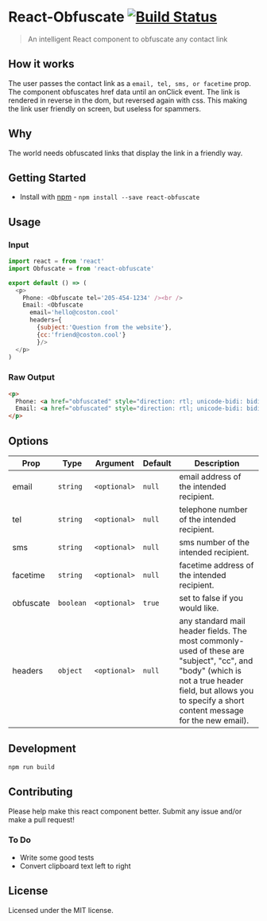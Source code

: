 # React-Obfuscate [![Build Status](https://travis-ci.org/coston/react-obfuscate.png?branch=master)](https://travis-ci.org/coston/react-obfuscate)

> An intelligent React component to obfuscate any contact link

## How it works
The user passes the contact link as a ```email, tel, sms, or facetime``` prop. The component obfuscates href data until an onClick event. The link is rendered in reverse in the dom, but reversed again with css. This making the link user friendly on screen, but useless for spammers.

## Why
The world needs obfuscated links that display the link in a friendly way.

## Getting Started

- Install with [npm](https://www.npmjs.org/) - `npm install --save react-obfuscate`


## Usage

### Input 
```javascript
import react = from 'react'
import Obfuscate = from 'react-obfuscate'

export default () => (
  <p>
    Phone: <Obfuscate tel='205-454-1234' /><br />
    Email: <Obfuscate 
      email='hello@coston.cool' 
      headers={
        {subject:'Question from the website'},
        {cc:'friend@coston.cool'}
        }/>
  </p>
)
```

### Raw Output
```html
<p>
  Phone: <a href="obfuscated" style="direction: rtl; unicode-bidi: bidi-override;">4321-454-502</a><br>
  Email: <a href="obfuscated" style="direction: rtl; unicode-bidi: bidi-override;">looc.notsoc@olleh</a>
</p>
```

## Options

Prop      | Type      | Argument     | Default   | Description
----------|-----------|--------------|-----------|------------
email     | `string`  | `<optional>` | `null`    | email address of the intended recipient.
tel       | `string`  | `<optional>` | `null`    | telephone number of the intended recipient.
sms       | `string`  | `<optional>` | `null`    | sms number of the intended recipient.
facetime  | `string`  | `<optional>` | `null`    | facetime address of the intended recipient.
obfuscate | `boolean` | `<optional>` | `true`    | set to false if you would like.
headers   | `object`  | `<optional>` | `null`    | any standard mail header fields. The most commonly-used of these are "subject", "cc", and "body" (which is not a true header field, but allows you to specify a short content message for the new email).


## Development

```bash
npm run build
```


## Contributing
Please help make this react component better. Submit any issue and/or make a pull request!

### To Do
- Write some good tests
- Convert clipboard text left to right

## License
Licensed under the MIT license.